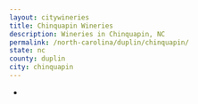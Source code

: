 ```yaml
---
layout: citywineries
title: Chinquapin Wineries
description: Wineries in Chinquapin, NC
permalink: /north-carolina/duplin/chinquapin/
state: nc
county: duplin
city: chinquapin
---
```

-
